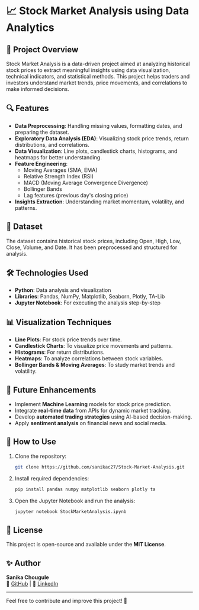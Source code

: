 # 📈 Stock Market Analysis using Data Analytics

## 📌 Project Overview
Stock Market Analysis is a data-driven project aimed at analyzing historical stock prices to extract meaningful insights using data visualization, technical indicators, and statistical methods. This project helps traders and investors understand market trends, price movements, and correlations to make informed decisions.

## 🔍 Features
- **Data Preprocessing**: Handling missing values, formatting dates, and preparing the dataset.
- **Exploratory Data Analysis (EDA)**: Visualizing stock price trends, return distributions, and correlations.
- **Data Visualization**: Line plots, candlestick charts, histograms, and heatmaps for better understanding.
- **Feature Engineering**:
  - Moving Averages (SMA, EMA)
  - Relative Strength Index (RSI)
  - MACD (Moving Average Convergence Divergence)
  - Bollinger Bands
  - Lag features (previous day's closing price)
- **Insights Extraction**: Understanding market momentum, volatility, and patterns.

## 📂 Dataset
The dataset contains historical stock prices, including Open, High, Low, Close, Volume, and Date. It has been preprocessed and structured for analysis.

## 🛠️ Technologies Used
- **Python**: Data analysis and visualization
- **Libraries**: Pandas, NumPy, Matplotlib, Seaborn, Plotly, TA-Lib
- **Jupyter Notebook**: For executing the analysis step-by-step

## 📊 Visualization Techniques
- **Line Plots**: For stock price trends over time.
- **Candlestick Charts**: To visualize price movements and patterns.
- **Histograms**: For return distributions.
- **Heatmaps**: To analyze correlations between stock variables.
- **Bollinger Bands & Moving Averages**: To study market trends and volatility.

## 🔮 Future Enhancements
- Implement **Machine Learning** models for stock price prediction.
- Integrate **real-time data** from APIs for dynamic market tracking.
- Develop **automated trading strategies** using AI-based decision-making.
- Apply **sentiment analysis** on financial news and social media.

## 🚀 How to Use
1. Clone the repository:
   ```bash
   git clone https://github.com/sanikac27/Stock-Market-Analysis.git
   ```
2. Install required dependencies:
   ```bash
   pip install pandas numpy matplotlib seaborn plotly ta
   ```
3. Open the Jupyter Notebook and run the analysis:
   ```bash
   jupyter notebook StockMarketAnalysis.ipynb
   ```

## 📜 License
This project is open-source and available under the **MIT License**.

## ✨ Author
**Sanika Chougule**  
📌 [GitHub](https://github.com/sanikac27) | 📌 [LinkedIn](https://linkedin.com/in/sanikachougule)

---
Feel free to contribute and improve this project! 🚀
